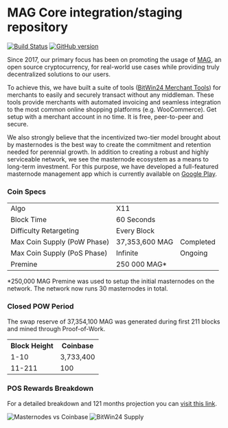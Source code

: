 MAG Core integration/staging repository
=====================================

[![Build Status](https://travis-ci.org/bitwin24network/bitwin24.svg?branch=master)](https://travis-ci.org/bitwin24network/bitwin24) [![GitHub version](https://badge.fury.io/gh/bitwin24network%2Fbitwin24.svg)](https://badge.fury.io/gh/bitwin24network%2Fbitwin24)

Since 2017, our primary focus has been on promoting the usage of [MAG](https://bitwin24network.io), an open source cryptocurrency, for real-world use cases while providing truly decentralized solutions to our users.

To achieve this, we have built a suite of tools ([BitWin24 Merchant Tools](https://merchant.bitwin24network.io)) for merchants to easily and securely transact without any middleman. These tools provide merchants with automated invoicing and seamless integration to the most common online shopping platforms (e.g. WooCommerce). Get setup with a merchant account in no time. It is free, peer-to-peer and secure.

We also strongly believe that the incentivized two-tier model brought about by masternodes is the best way to create the commitment and retention needed for perennial growth. In addition to creating a robust and highly serviceable network, we see the masternode ecosystem as a means to long-term investment. For this purpose, we have developed a full-featured masternode management app which is currently available on [Google Play](https://play.google.com/store/apps/details?id=com.bitwin24network.mnapp&hl=en_US).

### Coin Specs
<table>
<tr><td>Algo</td><td>X11</td><td></td></tr>
<tr><td>Block Time</td><td>60 Seconds</td><td></td></tr>
<tr><td>Difficulty Retargeting</td><td>Every Block</td><td></td></tr>
<tr><td>Max Coin Supply (PoW Phase)</td><td>37,353,600 MAG</td><td>Completed</td></tr>
<tr><td>Max Coin Supply (PoS Phase)</td><td>Infinite</td><td>Ongoing</td></tr>
<tr><td>Premine</td><td>250 000 MAG*</td><td></td></tr>
</table>

*250,000 MAG Premine was used to setup the initial masternodes on the network. The network now runs 30 masternodes in total.


### Closed POW Period
The swap reserve of 37,354,100 MAG was generated during first 211 blocks and mined through Proof-of-Work.
<table>
<th>Block Height</th><th>Coinbase</th>
<tr><td>1-10</td><td>3,733,400</td></tr>
<tr><td>11-211</td><td>100</td></tr>
</table>

### POS Rewards Breakdown

For a detailed breakdown and 121 months projection you can [visit this link](https://docs.google.com/spreadsheets/d/1nJxOMXGQX_YGHA7oGkM_m1FENWnJj04LStO8Ee3fxwI/edit?usp=sharing).

![Masternodes vs Coinbase](https://bitwin24network.io/images/supply2.png)
![BitWin24 Supply](https://bitwin24network.io/images/supply1.png)
